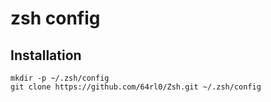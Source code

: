 # zsh config

## Installation
```
mkdir -p ~/.zsh/config
git clone https://github.com/64rl0/Zsh.git ~/.zsh/config
```
